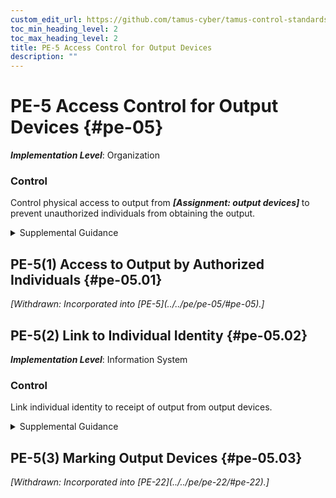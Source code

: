 ```yaml
---
custom_edit_url: https://github.com/tamus-cyber/tamus-control-standards/tree/main/content/tamus.edu/TAMUS_profile.xml
toc_min_heading_level: 2
toc_max_heading_level: 2
title: PE-5 Access Control for Output Devices
description: ""
---
```


# PE-5 Access Control for Output Devices {#pe-05}

_**Implementation Level**_: Organization

### Control

Control physical access to output from <strong> <em>[Assignment: output devices]</em> </strong> to prevent unauthorized individuals from obtaining the output.

<details>
  <summary>Supplemental Guidance</summary>

Controlling physical access to output devices includes placing output devices in locked rooms or other secured areas with keypad or card reader access controls and allowing access to authorized individuals only, placing output devices in locations that can be monitored by personnel, installing monitor or screen filters, and using headphones. Examples of output devices include monitors, printers, scanners, audio devices, facsimile machines, and copiers.

</details>

## PE-5(1) Access to Output by Authorized Individuals {#pe-05.01}


<prop xmlns="http://csrc.nist.gov/ns/oscal/1.0" name="status" value="withdrawn">
               <em>[Withdrawn: Incorporated into [PE-5](../../pe/pe-05/#pe-05).]</em>
            </prop>
            

## PE-5(2) Link to Individual Identity {#pe-05.02}

_**Implementation Level**_: Information System

### Control

Link individual identity to receipt of output from output devices.

<details>
  <summary>Supplemental Guidance</summary>

Methods for linking individual identity to the receipt of output from output devices include installing security functionality on facsimile machines, copiers, and printers. Such functionality allows organizations to implement authentication on output devices prior to the release of output to individuals.

</details>

## PE-5(3) Marking Output Devices {#pe-05.03}


<prop xmlns="http://csrc.nist.gov/ns/oscal/1.0" name="status" value="withdrawn">
               <em>[Withdrawn: Incorporated into [PE-22](../../pe/pe-22/#pe-22).]</em>
            </prop>
            

